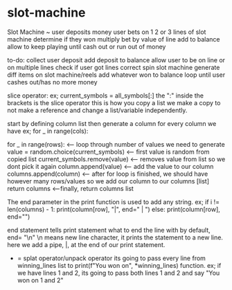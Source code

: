 # slot-machine

Slot Machine ~
user deposits money
user bets on 1 2 or 3 lines of slot machine
determine if they won
multiply bet by value of line
add to balance
allow to keep playing until cash out or run out of money

to-do:
collect user deposit
add deposit to balance
allow user to be on line or on multiple lines
check if user got lines correct
spin slot machine
generate diff items on slot machine/reels
add whatever won to balance
loop until user cashes out/has no more money

slice operator:
ex; current_symbols = all_symbols[:]
the ":" inside the brackets is the slice operator
this is how you copy a list
we make a copy to not make a reference and change a list/variable independently.

start by defining column list
then generate a column for every column we have
ex; for _ in range(cols):

for _ in range(rows):   <-- loop through number of values we need to generate
            value =  random.choice(current_symbols)   <-- first value is random from copied list
            current_symbols.remove(value)   <-- removes value from list so we dont pick it again
            column.append(value)   <-- add the value to our column 
columns.append(column)  <-- after for loop is finished, we should have however many rows/values so we
			add our column to our columns [list]
return columns   <--finally, return columns list


The end parameter in the print function is used to add any string.
ex; if i != len(columns) - 1:
        print(column[row], "|", end=" | ")
    else:
        print(column[row], end="")

end statement tells print statement what to end the line with
by default, end= "\n"
\n means new line character, it prints the statement to a new line.
here we add a pipe, |, at the end of our print statement.

* = splat operator/unpack operator
its going to pass every line from winning_lines list to print(f"You won on", *winning_lines) function.
ex; if we have lines 1 and 2, its going to pass both lines 1 and 2 and say "You won on 1 and 2"
